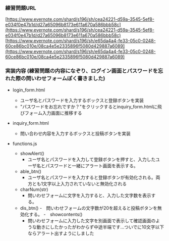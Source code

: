 ### 練習問題URL
[https://www.evernote.com/shard/s196/sh/cea24221-d59a-3545-5ef8-e034f0e47b1d/d27a65096b8173e611a670a586bbb58c](https://www.evernote.com/shard/s196/sh/cea24221-d59a-3545-5ef8-e034f0e47b1d/d27a65096b8173e611a670a586bbb58c)
[https://www.evernote.com/shard/s196/sh/e65da4a4-fe33-05c0-0248-60ce86bc010e/08ca4e5e2335896f5080d429887a6089](https://www.evernote.com/shard/s196/sh/e65da4a4-fe33-05c0-0248-60ce86bc010e/08ca4e5e2335896f5080d429887a6089)

### 実装内容 (練習問題の内容になぞり、ログイン画面とパスワードを忘れた際の問いわせフォームぽく書きました)

- login_form.html
  - ユーザ名とパスワードを入力するボックスと登録ボタンを実装
  - "パスワードをお忘れですか？"をクリックするとinquiry_form.htmlに飛びフォーム入力画面に推移する

- inquiry_form.html
  - 問い合わせ内容を入力するボックスと投稿ボタンを実装
  
- functions.js
  - showAlert()
    - ユーザ名とパスワードを入力して登録ボタンを押すと、入力したユーザ名とパスワードと一緒にアラート画面を表示する。
  - able_btn()
    - ユーザ名とパスワードを入力すると登録ボタンが有効化される。両方とも1文字以上入力されていないと無効化される
  - charNum(str)
    - 問いわせフォームに文字を入力すると、入力した文字数を表示する。
  - dis_btn()
    -　問いわせフォームの文字数が20を超えると投稿ボタンを無効化する。
  -　showcontents()
    - 問いわせフォームに入力した文字を別画面で表示して確認画面のような動きにしたかったがわからず中途半端です...ついでに10文字以下ならアラート出すようにしました
